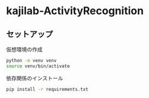 # kajilab-ActivityRecognition
## セットアップ
仮想環境の作成
```bash
python -m venv venv
source venv/bin/activate
```

依存関係のインストール
```bash
pip install -r requirements.txt
```
